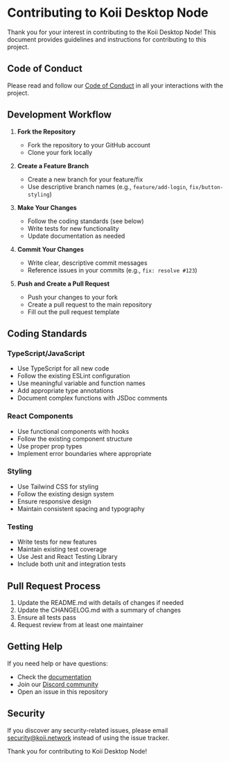 # Contributing to Koii Desktop Node

Thank you for your interest in contributing to the Koii Desktop Node! This document provides guidelines and instructions for contributing to this project.

## Code of Conduct

Please read and follow our [Code of Conduct](CODE_OF_CONDUCT.md) in all your interactions with the project.

## Development Workflow

1. **Fork the Repository**
   - Fork the repository to your GitHub account
   - Clone your fork locally

2. **Create a Feature Branch**
   - Create a new branch for your feature/fix
   - Use descriptive branch names (e.g., `feature/add-login`, `fix/button-styling`)

3. **Make Your Changes**
   - Follow the coding standards (see below)
   - Write tests for new functionality
   - Update documentation as needed

4. **Commit Your Changes**
   - Write clear, descriptive commit messages
   - Reference issues in your commits (e.g., `fix: resolve #123`)

5. **Push and Create a Pull Request**
   - Push your changes to your fork
   - Create a pull request to the main repository
   - Fill out the pull request template

## Coding Standards

### TypeScript/JavaScript
- Use TypeScript for all new code
- Follow the existing ESLint configuration
- Use meaningful variable and function names
- Add appropriate type annotations
- Document complex functions with JSDoc comments

### React Components
- Use functional components with hooks
- Follow the existing component structure
- Use proper prop types
- Implement error boundaries where appropriate

### Styling
- Use Tailwind CSS for styling
- Follow the existing design system
- Ensure responsive design
- Maintain consistent spacing and typography

### Testing
- Write tests for new features
- Maintain existing test coverage
- Use Jest and React Testing Library
- Include both unit and integration tests

## Pull Request Process

1. Update the README.md with details of changes if needed
2. Update the CHANGELOG.md with a summary of changes
3. Ensure all tests pass
4. Request review from at least one maintainer

## Getting Help

If you need help or have questions:
- Check the [documentation](https://docs.koii.network)
- Join our [Discord community](https://discord.gg/koii)
- Open an issue in this repository

## Security

If you discover any security-related issues, please email security@koii.network instead of using the issue tracker.

Thank you for contributing to Koii Desktop Node! 